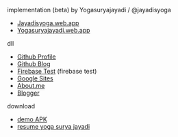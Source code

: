 implementation (beta) by Yogasuryajayadi / @jayadisyoga
* [Jayadisyoga.web.app](https://jayadisyoga.web.app)
* [Yogasuryajayadi.web.app](https://yogasuryajayadi.web.app)

dll
* [Github Profile](https://github.com/jayadisyoga)
* [Github Blog](https://jayadisyoga.github.io/blogit)
* [Firebase Test](https://yogasuryaja.web.app) (firebase test)
* [Google Sites](https://sites.google.com/view/ysj)
* [About.me](https://about.me/ysj)
* [Blogger](https://yogasuryajayadi.blogspot.com)

download
* [demo APK](https://raw.githubusercontent.com/jayadisyoga/jayadisyoga.github.io/master/asset/ysj.apk)
* [resume yoga surya jayadi](https://raw.githubusercontent.com/jayadisyoga/jayadisyoga.github.io/master/asset/Yogasuryajayadi-%5Bv.4.5%5D.pdf)

